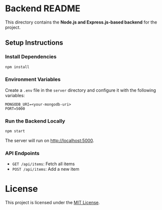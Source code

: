 # Backend README

This directory contains the **Node.js and Express.js-based backend** for the project.

## **Setup Instructions**

### **Install Dependencies**

```bash
npm install
```

### **Environment Variables**

Create a `.env` file in the `server` directory and configure it with the following variables:

```env
MONGODB_URI=<your-mongodb-uri>
PORT=5000
```

### **Run the Backend Locally**

```bash
npm start
```

The server will run on [http://localhost:5000](http://localhost:5000).

### **API Endpoints**

- `GET /api/items`: Fetch all items
- `POST /api/items`: Add a new item

# License

This project is licensed under the [MIT License](./LICENSE).
